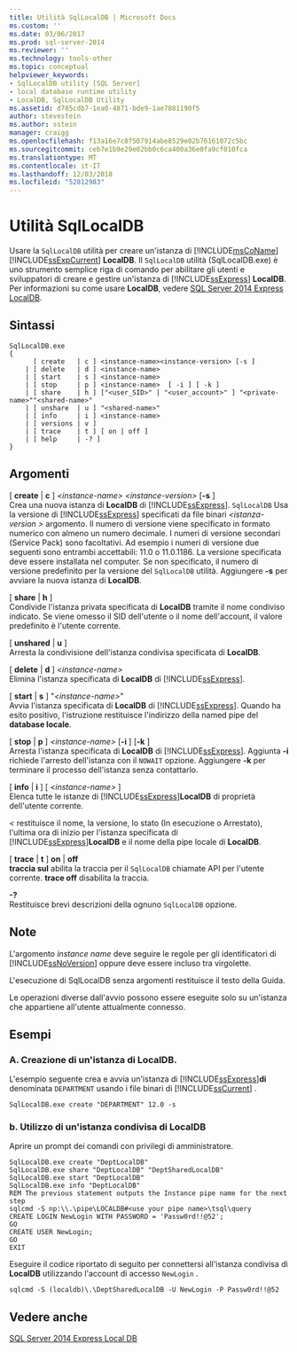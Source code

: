 ```yaml
---
title: Utilità SqlLocalDB | Microsoft Docs
ms.custom: ''
ms.date: 03/06/2017
ms.prod: sql-server-2014
ms.reviewer: ''
ms.technology: tools-other
ms.topic: conceptual
helpviewer_keywords:
- SqlLocalDB utility [SQL Server]
- local database runtime utility
- LocalDB, SqlLocalDB Utility
ms.assetid: d785cdb7-1ea0-4871-bde9-1ae7881190f5
author: stevestein
ms.author: sstein
manager: craigg
ms.openlocfilehash: f13a16e7c8f507914abe8529e02b76161072c5bc
ms.sourcegitcommit: ceb7e1b9e29e02bb0c6ca400a36e0fa9cf010fca
ms.translationtype: MT
ms.contentlocale: it-IT
ms.lasthandoff: 12/03/2018
ms.locfileid: "52812983"
---
```

# <a name="sqllocaldb-utility"></a>Utilità SqlLocalDB
  Usare la `SqlLocalDB` utilità per creare un'istanza di [!INCLUDE[msCoName](../includes/msconame-md.md)] [!INCLUDE[ssExpCurrent](../includes/ssexpcurrent-md.md)] **LocalDB**. Il `SqlLocalDB` utilità (SqlLocalDB.exe) è uno strumento semplice riga di comando per abilitare gli utenti e sviluppatori di creare e gestire un'istanza di [!INCLUDE[ssExpress](../includes/ssexpress-md.md)] **LocalDB**. Per informazioni su come usare **LocalDB**, vedere [SQL Server 2014 Express LocalDB](../database-engine/configure-windows/sql-server-2016-express-localdb.md).  
  
## <a name="syntax"></a>Sintassi  
  
```  
SqlLocalDB.exe   
{  
      [ create   | c ] <instance-name><instance-version> [-s ]  
    | [ delete   | d ] <instance-name>  
    | [ start    | s ] <instance-name>  
    | [ stop     | p ] <instance-name>  [ -i ] [ -k ]  
    | [ share    | h ] ["<user_SID>" | "<user_account>" ] "<private-name>""<shared-name>"  
    | [ unshare  | u ] "<shared-name>"  
    | [ info     | i ] <instance-name>  
    | [ versions | v ]  
    | [ trace    | t ] [ on | off ]  
    | [ help     | -? ]  
}  
```  
  
## <a name="arguments"></a>Argomenti  
 [ **create** | **c** ] *\<instance-name>* *\<instance-version>* [**-s** ]  
 Crea una nuova istanza di **LocalDB** di [!INCLUDE[ssExpress](../includes/ssexpress-md.md)]. `SqlLocalDB` Usa la versione di [!INCLUDE[ssExpress](../includes/ssexpress-md.md)] specificati da file binari  *\<istanza-version >* argomento. Il numero di versione viene specificato in formato numerico con almeno un numero decimale. I numeri di versione secondari (Service Pack) sono facoltativi. Ad esempio i numeri di versione due seguenti sono entrambi accettabili: 11.0 o 11.0.1186. La versione specificata deve essere installata nel computer. Se non specificato, il numero di versione predefinito per la versione del `SqlLocalDB` utilità. Aggiungere **-s** per avviare la nuova istanza di **LocalDB**.  
  
 [ **share** | **h** ]  
 Condivide l'istanza privata specificata di **LocalDB** tramite il nome condiviso indicato. Se viene omesso il SID dell'utente o il nome dell'account, il valore predefinito è l'utente corrente.  
  
 [ **unshared** | **u** ]  
 Arresta la condivisione dell'istanza condivisa specificata di **LocalDB**.  
  
 [ **delete** | **d** ] *\<instance-name>*  
 Elimina l'istanza specificata di **LocalDB** di [!INCLUDE[ssExpress](../includes/ssexpress-md.md)].  
  
 [ **start** | **s** ] "*\<instance-name>*"  
 Avvia l'istanza specificata di **LocalDB** di [!INCLUDE[ssExpress](../includes/ssexpress-md.md)]. Quando ha esito positivo, l'istruzione restituisce l'indirizzo della named pipe del **database locale**.  
  
 [ **stop** | **p** ] *\<instance-name>* [**-i** ] [**-k** ]  
 Arresta l'istanza specificata di **LocalDB** di [!INCLUDE[ssExpress](../includes/ssexpress-md.md)]. Aggiunta **-i** richiede l'arresto dell'istanza con il `NOWAIT` opzione. Aggiungere **-k** per terminare il processo dell'istanza senza contattarlo.  
  
 [ **info** | **i** ] [ *\<instance-name>* ]  
 Elenca tutte le istanze di [!INCLUDE[ssExpress](../includes/ssexpress-md.md)]**LocalDB** di proprietà dell'utente corrente.  
  
 *\<<instance-name>* restituisce il nome, la versione, lo stato (In esecuzione o Arrestato), l'ultima ora di inizio per l'istanza specificata di [!INCLUDE[ssExpress](../includes/ssexpress-md.md)]**LocalDB** e il nome della pipe locale di **LocalDB**.  
  
 [ **trace** | **t** ] **on** | **off**  
 **traccia sul** abilita la traccia per il `SqlLocalDB` chiamate API per l'utente corrente. **trace off** disabilita la traccia.  
  
 **-?**  
 Restituisce brevi descrizioni della ognuno `SqlLocalDB` opzione.  
  
## <a name="remarks"></a>Note  
 L'argomento *instance name* deve seguire le regole per gli identificatori di [!INCLUDE[ssNoVersion](../includes/ssnoversion-md.md)] oppure deve essere incluso tra virgolette.  
  
 L'esecuzione di SqlLocalDB senza argomenti restituisce il testo della Guida.  
  
 Le operazioni diverse dall'avvio possono essere eseguite solo su un'istanza che appartiene all'utente attualmente connesso.  
  
## <a name="examples"></a>Esempi  
  
### <a name="a-creating-an-instance-of-localdb"></a>A. Creazione di un'istanza di LocalDB.  
 L'esempio seguente crea e avvia un'istanza di [!INCLUDE[ssExpress](../includes/ssexpress-md.md)]**di** denominata `DEPARTMENT` usando i file binari di [!INCLUDE[ssCurrent](../includes/sscurrent-md.md)] .  
  
```  
SqlLocalDB.exe create "DEPARTMENT" 12.0 -s  
```  
  
### <a name="b-working-with-a-shared-instance-of-localdb"></a>b. Utilizzo di un'istanza condivisa di LocalDB  
 Aprire un prompt dei comandi con privilegi di amministratore.  
  
```  
SqlLocalDB.exe create "DeptLocalDB"  
SqlLocalDB.exe share "DeptLocalDB" "DeptSharedLocalDB"  
SqlLocalDB.exe start "DeptLocalDB"  
SqlLocalDB.exe info "DeptLocalDB"  
REM The previous statement outputs the Instance pipe name for the next step  
sqlcmd -S np:\\.\pipe\LOCALDB#<use your pipe name>\tsql\query  
CREATE LOGIN NewLogin WITH PASSWORD = 'Passw0rd!!@52';   
GO  
CREATE USER NewLogin;  
GO  
EXIT  
```  
  
 Eseguire il codice riportato di seguito per connettersi all'istanza condivisa di **LocalDB** utilizzando l'account di accesso `NewLogin` .  
  
```  
sqlcmd -S (localdb)\.\DeptSharedLocalDB -U NewLogin -P Passw0rd!!@52  
```  
  
## <a name="see-also"></a>Vedere anche  
 [SQL Server 2014 Express Local DB](../database-engine/configure-windows/sql-server-2016-express-localdb.md)  
  
  
